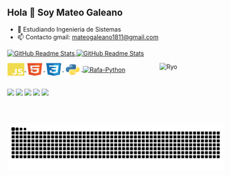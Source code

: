 ## Hola 👋 Soy Mateo Galeano

- 🔭 Estudiando Ingenieria de Sistemas
- 📫 Contacto gmail: mateogaleano1811@gmail.com

<div>
  <a href="https://github.com/MateoDGaleano">
  <img height="180em" src="https://github-readme-stats.vercel.app/api?username=MateoDGaleano&show_icons=true&theme=gray-white&include_all_commits=true" align="center" alt="GitHub Readme Stats">
  <img height="180em" src="https://github-readme-stats.vercel.app/api/top-langs/?username=MateoDGaleano&layout=compact&langs_count=16&theme=gray-white" align="center" alt="GitHub Readme Stats">
</div>
    <p></p>
<div>
  <img align="center" alt="Rafa-Js" height="30" width="40" src="https://raw.githubusercontent.com/devicons/devicon/master/icons/javascript/javascript-plain.svg">
  <img align="center" alt="Rafa-HTML" height="30" width="40" src="https://raw.githubusercontent.com/devicons/devicon/master/icons/html5/html5-original.svg">
  <img align="center" alt="Rafa-CSS" height="30" width="40" src="https://raw.githubusercontent.com/devicons/devicon/master/icons/css3/css3-original.svg">
  <img align="center" alt="Rafa-Python" height="30" width="40" src="https://raw.githubusercontent.com/devicons/devicon/master/icons/python/python-original.svg">
  <img align="center" alt="Rafa-Python" height="30" width="40" src="https://cdn.jsdelivr.net/gh/devicons/devicon@latest/icons/bash/bash-original.svg" />
  <img align="right"  alt="Ryo" height="140" width="150" src="https://i.pinimg.com/originals/36/73/b2/3673b220d40793ab3bdb0114aca65803.gif"
</div>

##
 
<div> 
  <a href="https://www.youtube.com/@MateoGaleano-f1o" target="_blank"><img src="https://img.shields.io/badge/YouTube-FF0000?style=for-the-badge&logo=youtube&logoColor=white" target="_blank"></a>
  <a href="https://www.instagram.com/mateoo_gq" target="_blank"><img src="https://img.shields.io/badge/-Instagram-%23E4405F?style=for-the-badge&logo=instagram&logoColor=white" target="_blank"></a>
  <a href = "mailto:mateogaleano1811@gmail.com"><img src="https://img.shields.io/badge/-Gmail-%23333?style=for-the-badge&logo=gmail&logoColor=white" target="_blank"></a>
  <a href="https://www.linkedin.com/in/rafaella-ballerini-45875016a" target="_blank"><img src="https://img.shields.io/badge/-LinkedIn-%230077B5?style=for-the-badge&logo=linkedin&logoColor=white"     target="_blank"></a>
  <a href="https://x.com/MateoG1811" target="_blank"><img src="https://img.shields.io/badge/X-000000?style=flat&logo=x&logoColor=white" target="_blank"></a>

</div>

   ![Snake animation](https://github.com/MateoDGaleano/MateoDGaleano/blob/output/github-contribution-grid-snake.svg)
